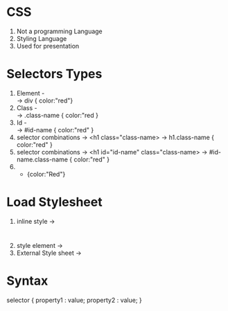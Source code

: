 # CSS
1. Not a programming Language
2. Styling Language
3. Used for presentation

# Selectors Types
1. Element - <DIV> -> div { color:"red"}
2. Class - <DIV class="class-name"> -> .class-name { color:"red }
3. Id - <DIV id="id-name"> ->  #id-name { color:"red" }
4. selector combinations -> <h1 class="class-name> -> h1.class-name { color:"red" }
5. selector combinations -> <h1 id="id-name" class="class-name> -> #id-name.class-name { color:"red" }
6. * {color:"Red"}

# Load Stylesheet
1. inline style -> <h1 style="color:red">
2. style element -> <head><style> .blue { color:red} </style></head>
3. External Style sheet -> <head><link rel="stylesheet" href="url"/></head>

# Syntax
selector {
property1 : value;
property2 : value;
}
